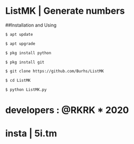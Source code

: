 # ListMK | Generate numbers

##Installation and Using
```bash
$ apt update

$ apt upgrade

$ pkg install python

$ pkg install git

$ git clone https://github.com/Burhs/ListMK

$ cd ListMK

$ python ListMK.py

```


# developers : @RKRK * 2020
# insta | 5i.tm
